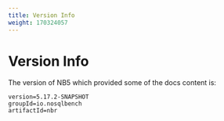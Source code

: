```yaml
---
title: Version Info
weight: 170324057
---
```

# Version Info

The version of NB5 which provided some of the docs content is:

```
version=5.17.2-SNAPSHOT
groupId=io.nosqlbench
artifactId=nbr
```
